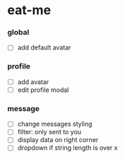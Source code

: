 # eat-me

### global
- [ ] add default avatar

### profile
- [ ] add avatar
- [ ] edit profile modal

### message
- [ ] change messages styling
- [ ] filter: only sent to you
- [ ] display data on right corner
- [ ] dropdown if string length is over x
